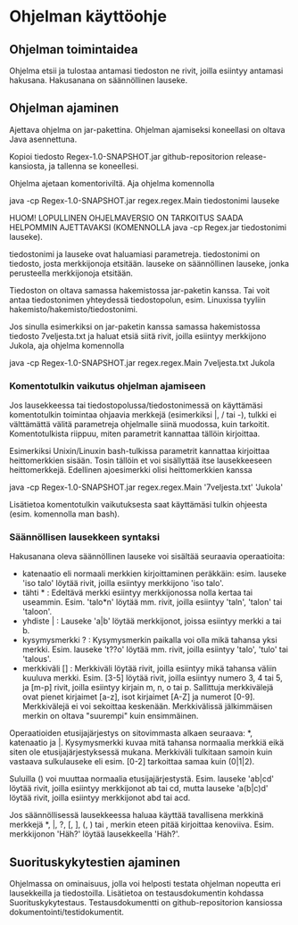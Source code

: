 # Ohjelman käyttöohje
## Ohjelman toimintaidea
Ohjelma etsii ja tulostaa antamasi tiedoston ne rivit, joilla esiintyy antamasi hakusana. Hakusanana on säännöllinen lauseke.

## Ohjelman ajaminen
Ajettava ohjelma on jar-pakettina. Ohjelman ajamiseksi koneellasi on oltava Java asennettuna.

Kopioi tiedosto Regex-1.0-SNAPSHOT.jar github-repositorion release-kansiosta, ja tallenna se koneellesi.

Ohjelma ajetaan komentoriviltä. Aja ohjelma komennolla

java -cp Regex-1.0-SNAPSHOT.jar regex.regex.Main tiedostonimi lauseke

HUOM! LOPULLINEN OHJELMAVERSIO ON TARKOITUS SAADA HELPOMMIN AJETTAVAKSI (KOMENNOLLA java -cp Regex.jar tiedostonimi lauseke).

tiedostonimi ja lauseke ovat haluamiasi parametreja. tiedostonimi on tiedosto, josta merkkijonoja etsitään. lauseke on säännöllinen lauseke, jonka perusteella merkkijonoja etsitään.

Tiedoston on oltava samassa hakemistossa jar-paketin kanssa. Tai voit antaa tiedostonimen yhteydessä tiedostopolun, esim. Linuxissa tyyliin hakemisto/hakemisto/tiedostonimi.

Jos sinulla esimerkiksi on jar-paketin kanssa samassa hakemistossa tiedosto 7veljesta.txt ja haluat etsiä siitä rivit, joilla esiintyy merkkijono Jukola, aja ohjelma komennolla 

java -cp Regex-1.0-SNAPSHOT.jar regex.regex.Main 7veljesta.txt Jukola

### Komentotulkin vaikutus ohjelman ajamiseen

Jos lausekkeessa tai tiedostopolussa/tiedostonimessä on käyttämäsi komentotulkin toimintaa ohjaavia merkkejä (esimerkiksi |, / tai -), tulkki ei välttämättä välitä parametreja ohjelmalle siinä muodossa, kuin tarkoitit. Komentotulkista riippuu, miten parametrit kannattaa tällöin kirjoittaa.

Esimerkiksi Unixin/Linuxin bash-tulkissa parametrit kannattaa kirjoittaa heittomerkkien sisään. Tosin tällöin et voi sisällyttää itse lausekkeeseen heittomerkkejä. Edellinen ajoesimerkki olisi heittomerkkien kanssa

java -cp Regex-1.0-SNAPSHOT.jar regex.regex.Main '7veljesta.txt' 'Jukola'

Lisätietoa komentotulkin vaikutuksesta saat käyttämäsi tulkin ohjeesta (esim. komennolla man bash).

### Säännöllisen lausekkeen syntaksi
Hakusanana oleva säännöllinen lauseke voi sisältää seuraavia operaatioita:
- katenaatio eli normaali merkkien kirjoittaminen peräkkäin: esim. lauseke 'iso talo' löytää rivit, joilla esiintyy merkkijono 'iso talo'.
- tähti * : Edeltävä merkki esiintyy merkkijonossa nolla kertaa tai useammin. Esim. 'talo*n' löytää mm. rivit, joilla esiintyy 'taln', 'talon' tai 'taloon'.
- yhdiste | : Lauseke 'a|b' löytää merkkijonot, joissa esiintyy merkki a tai b.
- kysymysmerkki ? : Kysymysmerkin paikalla voi olla mikä tahansa yksi merkki. Esim. lauseke 't??o' löytää mm. rivit, joilla esiintyy 'talo', 'tulo' tai 'talous'.
- merkkiväli [] : Merkkiväli löytää rivit, joilla esiintyy mikä tahansa väliin kuuluva merkki. Esim. [3-5] löytää rivit, joilla esiintyy numero 3, 4 tai 5, ja [m-p] rivit, joilla esiintyy kirjain m, n, o tai p. Sallittuja merkkivälejä ovat pienet kirjaimet [a-z], isot kirjaimet [A-Z] ja numerot [0-9]. Merkkivälejä ei voi sekoittaa keskenään. Merkkivälissä jälkimmäisen merkin on oltava "suurempi" kuin ensimmäinen.

Operaatioiden etusijajärjestys on sitovimmasta alkaen seuraava: *, katenaatio ja |. Kysymysmerkki kuvaa mitä tahansa normaalia merkkiä eikä siten ole etusijajärjestyksessä mukana. Merkkiväli tulkitaan samoin kuin vastaava sulkulauseke eli esim. [0-2] tarkoittaa samaa kuin (0|1|2).

Suluilla () voi muuttaa normaalia etusijajärjestystä. Esim. lauseke 'ab|cd' löytää rivit, joilla esiintyy merkkijonot ab tai cd, mutta lauseke 'a(b|c)d' löytää rivit, joilla esiintyy merkkijonot abd tai acd.

Jos säännöllisessä lausekkeessa haluaa käyttää tavallisena merkkinä merkkejä *, |, ?, [, ], (, ) tai \, merkin eteen pitää kirjoittaa kenoviiva. Esim. merkkijonon 'Häh?' löytää lausekkeella 'Häh\?'.

## Suorituskykytestien ajaminen
Ohjelmassa on ominaisuus, jolla voi helposti testata ohjelman nopeutta eri lausekkeilla ja tiedostoilla. Lisätietoa on testausdokumentin kohdassa Suorituskykytestaus. Testausdokumentti on github-repositorion kansiossa dokumentointi/testidokumentit.

